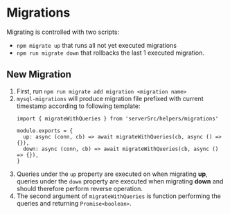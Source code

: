 # Migrations
Migrating is controlled with two scripts:
 - `npm migrate up` that runs all not yet executed migrations
 - `npm run migrate down` that rollbacks the last 1 executed migration.

## New Migration
 1. First, run `npm run migrate add migration <migration name>`
 2. `mysql-migrations` will produce migration file prefixed with current timestamp according to following template:
    ```
    import { migrateWithQueries } from 'serverSrc/helpers/migrations'
    
    module.exports = {
      up: async (conn, cb) => await migrateWithQueries(cb, async () => {}),
      down: async (conn, cb) => await migrateWithQueries(cb, async () => {}),
    }
    ```
 3. Queries under the `up` property are executed on when migrating **up**, queries under the 
 `down` property are executed when migrating **down** and should therefore perform reverse
 operation.
 4. The second argument of `migrateWithQueries` is function performing the queries and returning `Promise<boolean>`.
